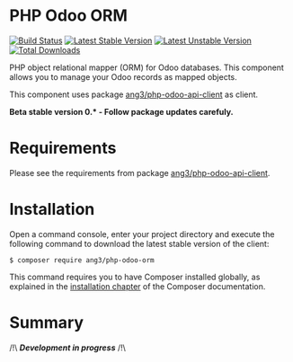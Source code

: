 PHP Odoo ORM
============

[![Build Status](https://travis-ci.org/Ang3/php-odoo-orm.svg?branch=master)](https://travis-ci.org/Ang3/php-odoo-orm) [![Latest Stable Version](https://poser.pugx.org/ang3/php-odoo-orm/v/stable)](https://packagist.org/packages/ang3/php-odoo-orm) [![Latest Unstable Version](https://poser.pugx.org/ang3/php-odoo-orm/v/unstable)](https://packagist.org/packages/ang3/php-odoo-orm) [![Total Downloads](https://poser.pugx.org/ang3/php-odoo-orm/downloads)](https://packagist.org/packages/ang3/php-odoo-orm)

PHP object relational mapper (ORM) for Odoo databases. 
This component allows you to manage your Odoo records as mapped objects.

This component uses package 
[ang3/php-odoo-api-client](https://github.com/Ang3/php-odoo-api-client) as client.

**Beta stable version 0.\* - Follow package updates carefuly.**

Requirements
============

Please see the requirements from package [ang3/php-odoo-api-client](https://github.com/Ang3/php-odoo-api-client).

Installation
============

Open a command console, enter your project directory and execute the
following command to download the latest stable version of the client:

```console
$ composer require ang3/php-odoo-orm
```

This command requires you to have Composer installed globally, as explained
in the [installation chapter](https://getcomposer.org/doc/00-intro.md)
of the Composer documentation.

Summary
=======

/!\ ***Development in progress*** /!\
